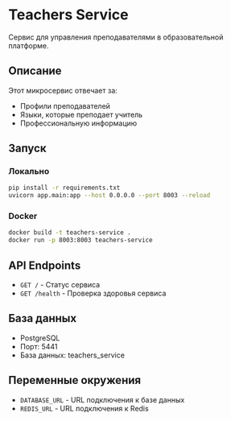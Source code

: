 # Teachers Service

Сервис для управления преподавателями в образовательной платформе.

## Описание

Этот микросервис отвечает за:
- Профили преподавателей
- Языки, которые преподает учитель
- Профессиональную информацию

## Запуск

### Локально
```bash
pip install -r requirements.txt
uvicorn app.main:app --host 0.0.0.0 --port 8003 --reload
```

### Docker
```bash
docker build -t teachers-service .
docker run -p 8003:8003 teachers-service
```

## API Endpoints

- `GET /` - Статус сервиса
- `GET /health` - Проверка здоровья сервиса

## База данных

- PostgreSQL
- Порт: 5441
- База данных: teachers_service

## Переменные окружения

- `DATABASE_URL` - URL подключения к базе данных
- `REDIS_URL` - URL подключения к Redis